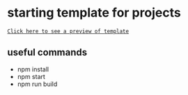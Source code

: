# starting template for projects
[`Click here to see a preview of template`](https://port-klauza.com/template)
## useful commands
- npm install
- npm start
- npm run build